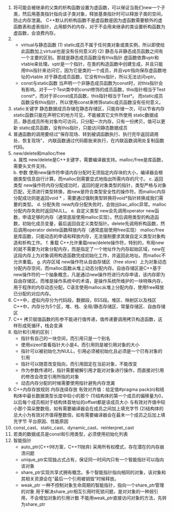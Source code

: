 1. 将可能会被继承的父类的析构函数设置为虚函数，可以保证当我们new一个子类，然后用基类指针指向该子类对象，释放基类指针时可以释放子类的空间，防止内存泄漏。
   C++默认的析构函数不是虚函数是因为虚函数需要额外的虚函数表和虚表指针，占用额外的内存，对于不会用来继承的类设置析构函数为虚函数，会浪费内存。
2. - virtual与静态函数
   (1) static成员不属于任何类对象或类实例，所以即使给此函数加上virtual也是没有任何意义的
   (2) 静态与非静态成员函数之间有一个主要的区别。那就是静态成员函数没有this指针
   虚函数依靠vptr和vtable来处理。vptr是一个指针，在类的构造函数中创建生成，并且只能用this指针来访问它，因为它是类的一个成员，并且vptr指向保存虚函数地址的vtable
   对于静态成员函数，它没有this指针，所以无法访问vptr。
   - const与static函数
   当声明一个非静态成员函数为const时，对this指针会有影响。对于一个Test类中的const修饰的成员函数，this指针相当于Test const*，而对于非const成员函数，this指针相当于Test*。
   而static成员函数没有this指针，所以使用const来修饰static成员函数没有任何意义。
3. static关键字
   静态数据成员存储在静态存储区，只能存储一次，可以节省内存
   static函数只能在声明它的地方可见，不能被其它文件所使用
   static数据成员，静态成员所有对象均可访问，只分配一次内存，只有一份拷贝，值可以更新
   static成员函数，没有this指针，只能访问静态数据成员
4. 普通函数的调用要经过"保存现场、转到被调函数执行、执行完毕返回调用处、恢复现场"，
   内联函数通过代码膨胀来执行，在内联函数调用处复制函数代码。
7. new/delete和malloc/free  
   a. 属性
    new/delete是C++关键字，需要编译器支持。malloc/free是库函数，需要头文件支持。  
    b. 参数
    使用new操作符申请内存分配时无须指定内存块的大小，编译器会根据类型信息自行计算。而malloc则需要显式地指出所需内存的尺寸。
    c. 返回类型
    new操作符内存分配成功时，返回的是对象类型的指针，类型严格与对象匹配，无须进行类型转换，故new是符合类型安全性的操作符。而malloc内存分配成功则是返回void * ，需要通过强制类型转换将void*指针转换成我们需要的类型。
    d. 分配失败
    new内存分配失败时，会抛出bac_alloc异常。malloc分配内存失败时返回NULL。
    e. 自定义类型
    new会先调用operator new函数，申请足够的内存（通常底层使用malloc实现）。然后调用类型的构造函数，初始化成员变量，最后返回自定义类型指针。delete先调用析构函数，然后调用operator delete函数释放内存（通常底层使用free实现）
     malloc/free是库函数，只能动态的申请和释放内存，无法强制要求其做自定义类型对象构造和析构工作。
     f. 重载
     C++允许重载new/delete操作符，特别的，布局new的就不需要为对象分配内存，而是指定了一个地址作为内存起始区域，new在这段内存上为对象调用构造函数完成初始化工作，并返回此地址。而malloc不允许重载。
     g. 内存区域
     new操作符从自由存储区（free store）上为对象动态分配内存空间，而malloc函数从堆上动态分配内存。自由存储区是C++基于new操作符的一个抽象概念，凡是通过new操作符进行内存申请，该内存即为自由存储区。而堆是操作系统中的术语，是操作系统所维护的一块特殊内存，用于程序的内存动态分配，C语言使用malloc从堆上分配内存，使用free释放已分配的对应内存。
5. C++中，虚拟内存分为代码段，数据段，BSS段。堆区、映射区以及栈区  
   C++中，内存分为5个区，堆、栈、全局/静态存储区、常量存储区、自由存储区
6. C++ 拷贝赋值函数的形参不能进行值传递，值传递要调用拷贝构造函数，这样形成死循环，栈会变满
7. 指针和引用的区别：
   - 指针有自己的一块空间，而引用只是一个别名
   - 使用sizeof查看指针大小是4，而引用则是被引用对象的大小
   - 指针可以被初始化为NULL，引用必须被初始化且必须是一个已有对象的引用
   - 指针可以随意改变指向，而引用固定在当前对象，不能改变
   - 作为参数传递时，指针需要被解引用才能对对象进行操作，而直接对引用的修改会改变引用所指的对象
   - 动态内存分配的时候需要使用指针避免内存泄漏
8. C++内存存放规则
   内存连续存放
   有效对齐值：给定值#pragma pack(n)和结构体中最长数据类型长度中较小的那个
   (1)结构体的第一个成员的偏移量为0，以后每个成员相对于结构体首地址的offset都是该成员大小
      与有效对齐值中较小那个耳朵整数倍，如有需要编译器会在成员之间加上填充字节
   (2)结构体的总大小为有效对齐值得整数倍，如有需要编译器会在最末一个成员之后加上填充字节
   平台原因、性能原因
9.  const_cast、static_cast、dynamic_cast、reinterpret_cast
10. 若类的数据成员是const和引用类型，必须使用初始化列表
11. 智能指针
    - auto_ptr(C++98方案，C++11抛弃)
      采用所有权模式，存在潜在的内存崩溃问题
    - unique_ptr实现独占式占有，保证同一时间内只有一个智能指针可以指向该对象
    - share_ptr实现共享式拥有概念。多个智能指针指向相同的对象，该对象和其相关资源会在“最后一个引用被销毁”时候释放。
    - weak_ptr 一种不控制对象生命周期的智能指针，指向一个share_ptr管理的对象
      用于解决share_ptr相互引用时死锁问题，是对对象的一种弱引用，不会增加对象的引用计数
      不能用weak_ptr直接访问对象的方法，先转为share_ptr


